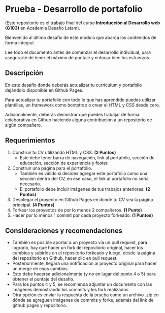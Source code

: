 # Prueba - Desarrollo de portafolio

(Este repositorio es el trabajo final del curso **Introducción al Desarrollo web (G103)** en Academia Desafío Latam).

Bienvenido al último desafío de este módulo que abarca los contenidos de forma integral.

Lee todo el documento antes de comenzar el desarrollo individual, para asegurarte de tener el máximo de puntaje y enfocar bien los esfuerzos.

## Descripción

En este desafío donde deberás actualizar tu curriculum y portafolio dejándolo disponible en Github Pages.

Para actualizar tu portafolio con todo lo que has aprendido puedes utilizar plantillas, un framework como bootstrap o crear el HTML y CSS desde cero.

Adicionalmente, deberás demostrar que puedes trabajar de forma colaborativa en Github haciendo alguna contribución a un repositorio de algún compañero.

## Requerimientos

1. Construir tu CV utilizando HTML y CSS. **(2 Puntos)**
   - Este debe tener barra de navegación, link al portafolio, sección de educación, sección de experiencia y footer.
2. Construir una página para el portafolio.
   - También es válido si decides agregar este portafolio como una sección dentro del CV, en ese caso, el link al portafolio no sería necesario.
   - El portafolio debe incluir imágenes de tus trabajos anteriores. **(2 Puntos)**
3. Desplegar el proyecto en Github Pages en donde tu CV sea la página principal. **(4 Puntos)**
4. Forkear los proyectos de por lo menos 2 compañeros. **(1 Punto)**
5. Hacer por lo menos 1 commit por cada proyecto forkeado. **(1 Puntos)**

## Consideraciones y recomendaciones

- También es posible aportar a un proyecto vía un pull request, para lograrlo, hay que hacer un fork del repositorio original, hacer los cambios y subirlos en el repositorio forkeado y luego, desde la página del repositorio en Github, hacer clic en pull request.
- Posteriormente, llegará una notificación al proyecto original para hacer un merge de esos cambios.
- Esto debe hacerse adicionalmente (y no en lugar del punto 4 o 5) para obtener el puntaje del desafío.
- Para los puntos 4 y 5, se recomienda adjuntar un documento con las imágenes demostrando los commits y los fork realizados.
- Otra opción es enviar la respuesta de la prueba como un archivo .zip en dónde se agreguen imágenes de commits y forks, además del link de github pages y repositorio.
